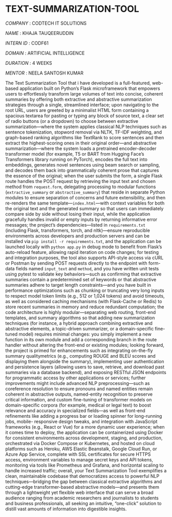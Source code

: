 # TEXT-SUMMARIZATION-TOOL

*COMPANY* : CODTECH IT SOLUTIONS

*NAME* : KHAJA TAUQEERUDDIN

*INTERN ID* : CODF61

*DOMAIN* : ARTIFICIAL INTELLIGENCE

*DURATION* : 4 WEEKS

*MENTOR* : NEELA SANTOSH KUMAR

The Text Summarization Tool that i  have developed is a full-featured, web-based application built on Python’s Flask microframework that empowers users to effortlessly
transform large volumes of text into concise, coherent summaries by offering both extractive and abstractive summarization strategies through a single, streamlined
interface; upon navigating to the root URL, users are greeted by a minimalist HTML form containing a spacious textarea for pasting or typing any block of source text, 
a clear set of radio buttons (or a dropdown) to choose between extractive summarization—where the system applies classical NLP techniques such as sentence tokenization,
stopword removal via NLTK, TF-IDF weighting, and graph-based ranking algorithms like TextRank to score sentences and then extract the highest-scoring ones in their 
original order—and abstractive summarization—where the system loads a pretrained encoder-decoder transformer model (for example, T5 or BART from Hugging Face’s 
Transformers library running on PyTorch), encodes the full text into embeddings, generates novel sentences using beam search or sampling, and decodes them back into
grammatically coherent prose that captures the essence of the original; when the user submits the form, a single Flask route handles the POST request by retrieving
the input text and chosen method from `request.form`, delegating processing to modular functions (`extractive_summary` or `abstractive_summary`) that reside in
separate Python modules to ensure separation of concerns and future extensibility, and then re-renders the same template—`index.html`—with context variables for both
the original text and the generated summary so that users can immediately compare side by side without losing their input, while the application gracefully handles 
invalid or empty inputs by returning informative error messages; the project’s dependencies—listed in `requirements.txt` (including Flask, transformers, torch, and
nltk)—ensure reproducible environments across developers and production servers and can be installed via `pip install -r requirements.txt`, and the application can be
launched locally with `python app.py` in debug mode to benefit from Flask’s auto-reload feature, allowing rapid iteration on code changes; for testing and integration
purposes, the tool also supports API-style access via cURL or Postman by sending POST requests directly to the endpoint with form-data fields named `input_text` and
`method`, and you have written unit tests using pytest to validate key behaviors—such as confirming that extractive summaries contain a predetermined set of keywords
or that abstractive summaries adhere to target length constraints—and you have built in performance optimizations such as chunking or truncating very long inputs to
respect model token limits (e.g., 512 or 1,024 tokens) and avoid timeouts, as well as considered caching mechanisms (with Flask-Cache or Redis) to store recent
summaries in memory and reduce redundant computation; the code architecture is highly modular—separating web routing, front-end templates, and summary algorithms 
so that adding new summarization techniques (for instance, a hybrid approach combining extractive and abstractive elements, a topic-driven summarizer, or a 
domain-specific fine-tuned model) requires minimal changes: you simply implement a new function in its own module and add a corresponding branch in the route handler
without altering the front-end or existing modules; looking forward, the project is primed for enhancements such as integrating on-the-fly summary qualitymetrics
(e.g., computing ROUGE and BLEU scores and displaying them alongside the summary), implementing user authentication and persistence layers (allowing users to save,
retrieve, and download past summaries via a database backend), and exposing RESTful JSON endpoints for programmatic access by other applications or services; further
improvements might include advanced NLP preprocessing—such as coreference resolution to ensure pronouns and named entities remain coherent in abstractive outputs,
named-entity recognition to preserve critical information, and custom fine-tuning of transformer models on domain-specific corpora (for example, medical or legal text)
to boost relevance and accuracy in specialized fields—as well as front-end refinements like adding a progress bar or loading spinner for long-running jobs, mobile-
responsive design tweaks, and integration with JavaScript frameworks (e.g., React or Vue) for a more dynamic user experience; when it comes time to deploy, the
application can be containerized using Docker for consistent environments across development, staging, and production, orchestrated via Docker Compose or Kubernetes, 
and hosted on cloud platforms such as Heroku, AWS Elastic Beanstalk, Google Cloud Run, or Azure App Service, complete with SSL certificates for secure HTTPS access,
environment variables to manage secret keys and API tokens, monitoring via tools like Prometheus and Grafana, and horizontal scaling to handle increased traffic;
overall, your Text Summarization Tool exemplifies a clean, maintainable codebase that democratizes access to powerful NLP techniques—bridging the gap between classical
extractive algorithms and cutting-edge transformer-based abstractive models—and presents them through a lightweight yet flexible web interface that can serve a broad
audience ranging from academic researchers and journalists to students and business professionals, all seeking an intuitive, “one-click” solution to distill vast
amounts of information into digestible insights.
